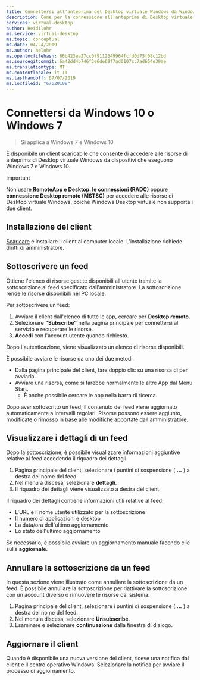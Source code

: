 ```yaml
---
title: Connettersi all'anteprima del Desktop virtuale Windows da Windows 10 o Windows 7 - Azure
description: Come per la connessione all'anteprima di Desktop virtuale Windows da Windows 10 o Windows 7.
services: virtual-desktop
author: Heidilohr
ms.service: virtual-desktop
ms.topic: conceptual
ms.date: 04/24/2019
ms.author: helohr
ms.openlocfilehash: 66b423ea27cc0f9112349964fcfd0d75f08c12bd
ms.sourcegitcommit: 6a42dd4b746f3e6de69f7ad0107cc7ad654e39ae
ms.translationtype: MT
ms.contentlocale: it-IT
ms.lasthandoff: 07/07/2019
ms.locfileid: "67620108"
---
```

# <a name="connect-from-windows-10-or-windows-7"></a>Connettersi da Windows 10 o Windows 7

> Si applica a Windows 7 e Windows 10.

È disponibile un client scaricabile che consente di accedere alle risorse di anteprima di Desktop virtuale Windows da dispositivi che eseguono Windows 7 e Windows 10.

> [!IMPORTANT]
> Non usare **RemoteApp e Desktop. le connessioni (RADC)** oppure **connessione Desktop remoto (MSTSC)** per accedere alle risorse di Desktop virtuale Windows, poiché Windows Desktop virtuale non supporta i due client.

## <a name="install-the-client"></a>Installazione del client

[Scaricare](https://go.microsoft.com/fwlink/?linkid=2068602) e installare il client al computer locale. L'installazione richiede diritti di amministratore.

## <a name="subscribe-to-a-feed"></a>Sottoscrivere un feed

Ottiene l'elenco di risorse gestite disponibili all'utente tramite la sottoscrizione al feed specificato dall'amministratore. La sottoscrizione rende le risorse disponibili nel PC locale.

Per sottoscrivere un feed:

1. Avviare il client dall'elenco di tutte le app, cercare per **Desktop remoto**.
1. Selezionare **"Subscribe"** nella pagina principale per connettersi al servizio e recuperare le risorse.
1. **Accedi** con l'account utente quando richiesto.

Dopo l'autenticazione, viene visualizzato un elenco di risorse disponibili.

È possibile avviare le risorse da uno dei due metodi.

- Dalla pagina principale del client, fare doppio clic su una risorsa di per avviarla.
- Avviare una risorsa, come si farebbe normalmente le altre App dal Menu Start.
  - È anche possibile cercare le app nella barra di ricerca.

Dopo aver sottoscritto un feed, il contenuto del feed viene aggiornato automaticamente a intervalli regolari. Risorse possono essere aggiunto, modificate o rimosso in base alle modifiche apportate dall'amministratore.

## <a name="view-the-details-of-a-feed"></a>Visualizzare i dettagli di un feed

Dopo la sottoscrizione, è possibile visualizzare informazioni aggiuntive relative al feed accedendo il riquadro dei dettagli.

1. Pagina principale del client, selezionare i puntini di sospensione ( **...** ) a destra del nome del feed.
1. Nel menu a discesa, selezionare **dettagli**.
1. Il riquadro dei dettagli viene visualizzato a destra del client.

Il riquadro dei dettagli contiene informazioni utili relative al feed:

- L'URL e il nome utente utilizzato per la sottoscrizione
- Il numero di applicazioni e desktop
- La data/ora dell'ultimo aggiornamento
- Lo stato dell'ultimo aggiornamento

Se necessario, è possibile avviare un aggiornamento manuale facendo clic sulla **aggiornale**.

## <a name="unsubscribe-from-a-feed"></a>Annullare la sottoscrizione da un feed

In questa sezione viene illustrato come annullare la sottoscrizione da un feed. È possibile annullare la sottoscrizione per riattivare la sottoscrizione con un account diverso o rimuovere le risorse dal sistema.

1. Pagina principale del client, selezionare i puntini di sospensione ( **...** ) a destra del nome del feed.
1. Nel menu a discesa, selezionare **Unsubscribe**.
1. Esaminare e selezionare **continuazione** dalla finestra di dialogo.

## <a name="update-the-client"></a>Aggiornare il client

Quando è disponibile una nuova versione del client, riceve una notifica dal client e il centro operativo Windows. Selezionare la notifica per avviare il processo di aggiornamento.
